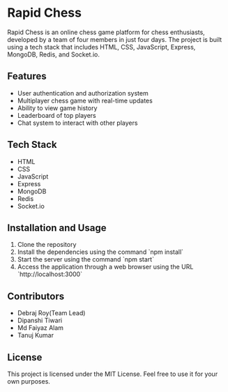 <h1>Rapid Chess</h1>

<p>Rapid Chess is an online chess game platform for chess enthusiasts, developed by a team of four members in just four days. The project is built using a tech stack that includes HTML, CSS, JavaScript, Express, MongoDB, Redis, and Socket.io.</p>

<h2>Features</h2>

<ul>
	<li>User authentication and authorization system</li>
	<li>Multiplayer chess game with real-time updates</li>
	<li>Ability to view game history</li>
	<li>Leaderboard of top players</li>
	<li>Chat system to interact with other players</li>
</ul>

<h2>Tech Stack</h2>

<ul>
	<li>HTML</li>
	<li>CSS</li>
	<li>JavaScript</li>
	<li>Express</li>
	<li>MongoDB</li>
	<li>Redis</li>
	<li>Socket.io</li>
</ul>

<h2>Installation and Usage</h2>

<ol>
	<li>Clone the repository</li>
	<li>Install the dependencies using the command `npm install`</li>
	<li>Start the server using the command `npm start`</li>
	<li>Access the application through a web browser using the URL `http://localhost:3000`</li>
</ol>

<h2>Contributors</h2>

<ul>
	<li>Debraj Roy(Team Lead)</li>
	<li>Dipanshi Tiwari</li>
	<li>Md Faiyaz Alam</li>
	<li>Tanuj Kumar</li>
</ul>

<h2>License</h2>

<p>This project is licensed under the MIT License. Feel free to use it for your own purposes.</p>

